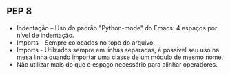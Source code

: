 ## PEP 8 
*	Indentação – Uso do padrão "Python-mode" do Emacs: 4 espaços por nível de indentação.
*	Imports -  Sempre colocados no topo do arquivo.
* Imports - Utilzados sempre em linhas separadas, é possível seu uso na mesa linha quando importar uma classe de um módulo de mesmo nome.
* Não utilizar mais do que o espaço necessário para alinhar operadores. 
